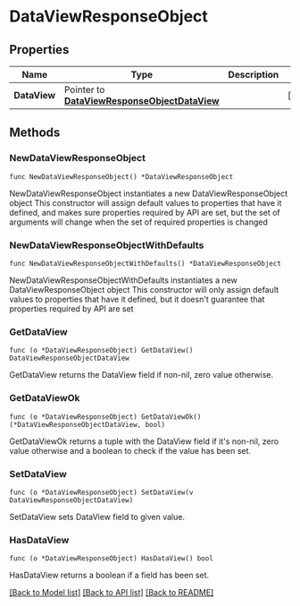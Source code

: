 # DataViewResponseObject

## Properties

Name | Type | Description | Notes
------------ | ------------- | ------------- | -------------
**DataView** | Pointer to [**DataViewResponseObjectDataView**](DataViewResponseObjectDataView.md) |  | [optional] 

## Methods

### NewDataViewResponseObject

`func NewDataViewResponseObject() *DataViewResponseObject`

NewDataViewResponseObject instantiates a new DataViewResponseObject object
This constructor will assign default values to properties that have it defined,
and makes sure properties required by API are set, but the set of arguments
will change when the set of required properties is changed

### NewDataViewResponseObjectWithDefaults

`func NewDataViewResponseObjectWithDefaults() *DataViewResponseObject`

NewDataViewResponseObjectWithDefaults instantiates a new DataViewResponseObject object
This constructor will only assign default values to properties that have it defined,
but it doesn't guarantee that properties required by API are set

### GetDataView

`func (o *DataViewResponseObject) GetDataView() DataViewResponseObjectDataView`

GetDataView returns the DataView field if non-nil, zero value otherwise.

### GetDataViewOk

`func (o *DataViewResponseObject) GetDataViewOk() (*DataViewResponseObjectDataView, bool)`

GetDataViewOk returns a tuple with the DataView field if it's non-nil, zero value otherwise
and a boolean to check if the value has been set.

### SetDataView

`func (o *DataViewResponseObject) SetDataView(v DataViewResponseObjectDataView)`

SetDataView sets DataView field to given value.

### HasDataView

`func (o *DataViewResponseObject) HasDataView() bool`

HasDataView returns a boolean if a field has been set.


[[Back to Model list]](../README.md#documentation-for-models) [[Back to API list]](../README.md#documentation-for-api-endpoints) [[Back to README]](../README.md)


